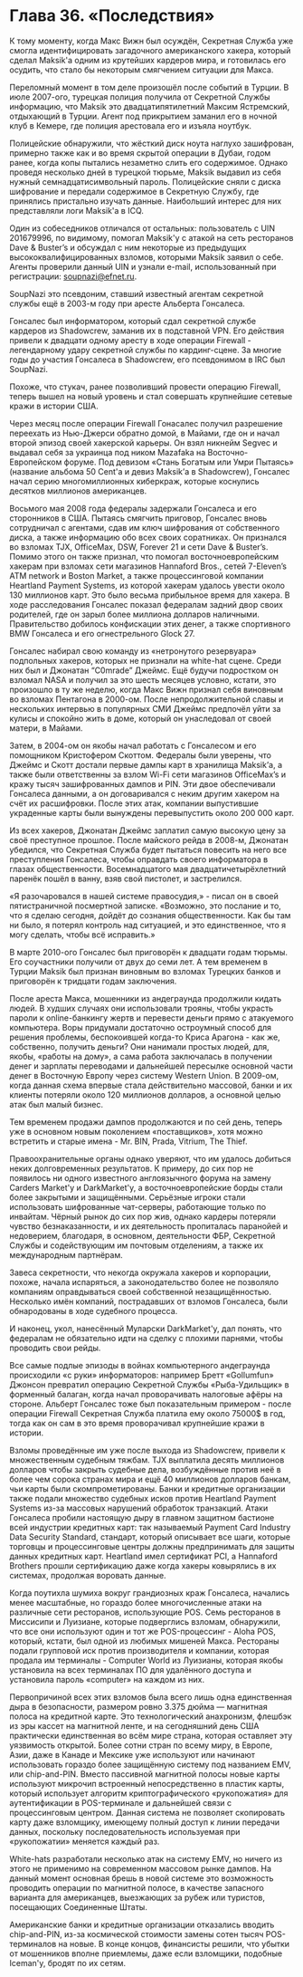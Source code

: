 # Глава 36. «Последствия»

К тому моменту, когда Макс Вижн был осуждён, Секретная Служба уже смогла идентифицировать загадочного американского хакера, который сделал Maksik'а одним из крутейших кардеров мира, и готовилась его осудить, что стало бы некоторым смягчением ситуации для Макса.

Переломный момент в том деле произошёл после событий в Турции. В июле 2007-ого, турецкая полиция получила от Секретной Службы информацию, что Maksik это двадцатипятилетний Максим Ястремский, отдыхающий в Турции. Агент под прикрытием заманил его в ночной клуб в Кемере, где полиция арестовала его и изъяла ноутбук.

Полицейские обнаружили, что жёсткий диск ноута наглухо зашифрован, примерно также как и во время скрытой операции в Дубаи, годом ранее, когда копы пытались незаметно слить его содержимое. Однако проведя несколько дней в турецкой тюрьме, Maksik выдавил из себя нужный семнадцатисимвольный пароль. Полицейские сняли с диска шифрование и передали содержимое в Секретную Службу, где принялись пристально изучать данные. Наибольший интерес для них представляли логи Maksik'а в ICQ.

Один из собеседников отличался от остальных: пользователь с UIN 201679996, по видимому, помогал Maksik'у с атакой на сеть ресторанов Dave & Buster’s и обсуждал с ним некоторые из предыдущих высококвалифицированных взломов, которыми Maksik заявил о себе. Агенты проверили данный UIN и узнали e-mail, использованный при регистрации: soupnazi@efnet.ru.

SoupNazi это псевдоним, ставший известный агентам секретной службы ещё в 2003-м году при аресте Альберта Гонсалеса.

Гонсалес был информатором, который сдал секретной службе кардеров из Shadowcrew, заманив их в подставной VPN. Его действия привели к двадцати одному аресту в ходе операции Firewall - легендарному удару секретной службы по кардинг-сцене. За многие годы до участия Гонсалеса в Shadowcrew, его псевдонимом в IRC был SoupNazi.

Похоже, что стукач, ранее позволивший провести операцию Firewall, теперь вышел на новый уровень и стал совершать крупнейшие сетевые кражи в истории США.

Через месяц после операции Firewall Гонасалес получил разрешение переехать из Нью-Джерси обратно домой, в Майами, где он и начал второй эпизод своей хакерской карьеры. Он взял никнейм Segvec и выдавал себя за украинца под ником Mazafaka на Восточно-Европейском форуме. Под девизом «Стань Богатым или Умри Пытаясь» (название альбома 50 Cent'а и девиз Maksik’а в Shadowcrew), Гонсалес начал серию многомиллионных киберкраж, которые коснулись десятков миллионов американцев.

Восьмого мая 2008 года федералы задержали Гонсалеса и его сторонников в США. Пытаясь смягчить приговор, Гонсалес вновь сотрудничал с агентами, сдав им ключ шифрования от собственного диска, а также информацию обо всех своих соратниках. Он признался во взломах TJX, OfficeMax, DSW, Forever 21 и сети Dave & Buster’s. Помимо этого он также признал, что помогал восточноевропейским хакерам при взломах сети магазинов Hannaford Bros., сетей 7-Eleven’s ATM network и Boston Market, а также процессинговой компании Heartland Payment Systems, из которой хакерам удалось увести около 130 миллионов карт. Это было весьма прибыльное время для хакера. В ходе расследования Гонсалес показал федералам задний двор своих родителей, где он зарыл более миллиона долларов наличными. Правительство добилось конфискации этих денег, а также спортивного BMW Гонсалеса и его огнестрельного Glock 27.

Гонсалес набирал свою команду из «нетронутого резервуара» подпольных хакеров, которых не признали на white-hat сцене. Среди них был и Джонатан “C0mrade” Джеймс. Ещё будучи подростком он взломал NASA и получил за это шесть месяцев условно, кстати, это произошло в ту же неделю, когда Макс Вижн признал себя виновным во взломах Пентагона в 2000-ом. После непродолжительной славы и нескольких интервью в популярных СМИ Джеймс предпочёл уйти за кулисы и спокойно жить в доме, который он унаследовал от своей матери, в Майами.

Затем, в 2004-ом он якобы начал работать с Гонсалесом и его помощником Кристофером Скоттом. Федералы были уверены, что Джеймс и Скотт достали первые дампы карт в хранилища Maksik’а, а также были ответственны за взлом Wi-Fi сети магазинов OfficeMax’s и кражу тысяч зашифрованных дампов и PIN. Эти двое обеспечивали Гонсалеса данными, а он договаривался с неким другим хакером на счёт их расшифровки. После этих атак, компании выпустившие украденные карты были вынуждены перевыпустить около 200 000 карт.

Из всех хакеров, Джонатан Джеймс заплатил самую высокую цену за своё преступное прошлое. После майского рейда в 2008-м, Джонатан убедился, что Секретная Служба будет пытаться повесить на него все преступления Гонсалеса, чтобы оправдать своего информатора в глазах общественности. Восемнадцатого мая двадцатичетырёхлетний паренёк пошёл в ванну, взяв свой пистолет, и застрелился.

«Я разочаровался в нашей системе правосудия,» - писал он в своей пятистраничной посмертной записке. «Возможно, это послание и то, что я сделаю сегодня, дойдёт до сознания общественности. Как бы там ни было, я потерял контроль над ситуацией, и это единственное, что я могу сделать, чтобы всё исправить.»

В марте 2010-ого Гонсалес был приговорён к двадцати годам тюрьмы. Его соучастники получили от двух до семи лет. А тем временем в Турции Maksik был признан виновным во взломах Турецких банков и приговорён к тридцати годам заключения.

После ареста Макса, мошенники из андеграунда продолжили кидать людей. В худших случаях они использовали трояны, чтобы украсть пароли к online-банкингу жертв и перевести деньги прямо с атакуемого компьютера. Воры придумали достаточно остроумный способ для решения проблемы, беспокоившей когда-то Криса Арагона - как же, собственно, получить деньги? Они нанимали простых людей, для, якобы, «работы на дому», а сама работа заключалась в получении денег и зарплаты переводами и дальнейшей пересылке основной части денег в Восточную Европу через систему Western Union. В 2009-ом, когда данная схема впервые стала действительно массовой, банки и их клиенты потеряли около 120 миллионов долларов, а основной целью атак был малый бизнес.

Тем временем продажи дампов продолжаются и по сей день, теперь уже в основном новым поколением «поставщиков», хотя можно встретить и старые имена - Mr. BIN, Prada, Vitrium, The Thief.

Правоохранительные органы однако уверяют, что им удалось добиться неких долговременных результатов. К примеру, до сих пор не появилось ни одного известного англоязычного форума на замену Carders Market'у и DarkMarket'у, а восточноевропейские борды стали более закрытыми и защищёнными. Серьёзные игроки стали использовать шифрованные чат-серверы, работающие только по инвайтам. Чёрный рынок до сих пор жив, однако кардеры потеряли чувство безнаказанности, и их деятельность пропиталась паранойей и недоверием, благодаря, в основном, деятельности ФБР, Секретной Службы и содействующим им почтовым отделениям, а также их международным партнёрам.

Завеса секретности, что некогда окружала хакеров и корпорации, похоже, начала испаряться, а законодательство более не позволяло компаниям оправдываться своей собственной незащищённостью. Несколько имён компаний, пострадавших от взломов Гонсалеса, были обнародованы в ходе судебного процесса.

И наконец, укол, нанесённый Муларски DarkMarket'у, дал понять, что федералам не обязательно идти на сделку с плохими парнями, чтобы проводить свои рейды.

Все самые подлые эпизоды в войнах компьютерного андеграунда происходили «с руки» информаторов: например Бретт «Gollumfun» Джонсон превратил операцию Секретной Службы «Рыба-Удильщик» в форменный балаган, когда начал проворачивать налоговые афёры на стороне. Альберт Гонсалес тоже был показательным примером - после операции Firewall Секретная Служба платила ему около 75000$ в год, тогда как он сам в это время проворачивал крупнейшие кражи в истории.

Взломы проведённые им уже после выхода из Shadowcrew, привели к множественным судебным тяжбам. TJX выплатила десять миллионов долларов чтобы закрыть судебные дела, возбуждённые против неё в более чем сорока странах мира и ещё 40 миллионов долларов банкам, чьи карты были скомпрометированы. Банки и кредитные организации также подали множество судебных исков против Heartland Payment Systems из-за массовых нарушений обработок транзакций. Атаки Гонсалеса пробили настоящую дыру в главном защитном бастионе всей индустрии кредитных карт: так называемый Payment Card Industry Data Security Standard, стандарт, который описывает все шаги, которые торговцы и процессинговые центры должны предпринимать для защиты данных кредитных карт. Heartland имел сертификат PCI, а Hannaford Brothers прошли сертификацию даже когда хакеры ковырялись в их системах, продолжая воровать данные.

Когда поутихла шумиха вокруг грандиозных краж Гонсалеса, начались менее масштабные, но гораздо более многочисленные атаки на различные сети ресторанов, использующие POS. Семь ресторанов в Миссисипи и Луизиане, которые подверглись взломам, обнаружили, что все они используют один и тот же POS-процессинг - Aloha POS, который, кстати, был одной из любимых мишеней Макса. Рестораны подали групповой иск против производителя и компании, которая продала им терминалы - Computer World из Луизианы, которая якобы установила на всех терминалах ПО для удалённого доступа и установила пароль «computer» на каждом из них.

Первопричиной всех этих взломов была всего лишь одна единственная дыра в безопасности, размером ровно 3.375 дюйма — магнитная полоса на кредитной карте. Это технологический анахронизм, флешбэк из эры кассет на магнитной ленте, и на сегодняшний день США практически единственная во всём мире страна, которая оставляет эту уязвимость открытой. Более сотни стран по всему миру, в Европе, Азии, даже в Канаде и Мексике уже используют или начинают использовать гораздо более защищённую систему под названием EMV, или chip-and-PIN. Вместо пассивной магнитной полосы новые карты используют микрочип встроенный непосредственно в пластик карты, который использует алгоритм криптографического «рукопожатия» для аутентификации в POS-терминале и дальнейшей связи с процессинговым центром. Данная система не позволяет скопировать карту даже взломщику, имеющему полный доступ к линии передачи данных, поскольку последовательность используемая при «рукопожатии» меняется каждый раз.

White-hats разработали несколько атак на систему EMV, но ничего из этого не применимо на современном массовом рынке дампов. На данный момент основная брешь в новой системе это возможность проводить операции по магнитной полосе, в качестве запасного варианта для американцев, выезжающих за рубеж или туристов, посещающих Соединенные Штаты.

Американские банки и кредитные организации отказались вводить chip-and-PIN, из-за космической стоимости замены сотен тысяч POS-терминалов на новые. В конце концов, финансисты решили, что убытки от мошенников вполне приемлемы, даже если взломщики, подобные Iceman'у, бродят по их сетям.
